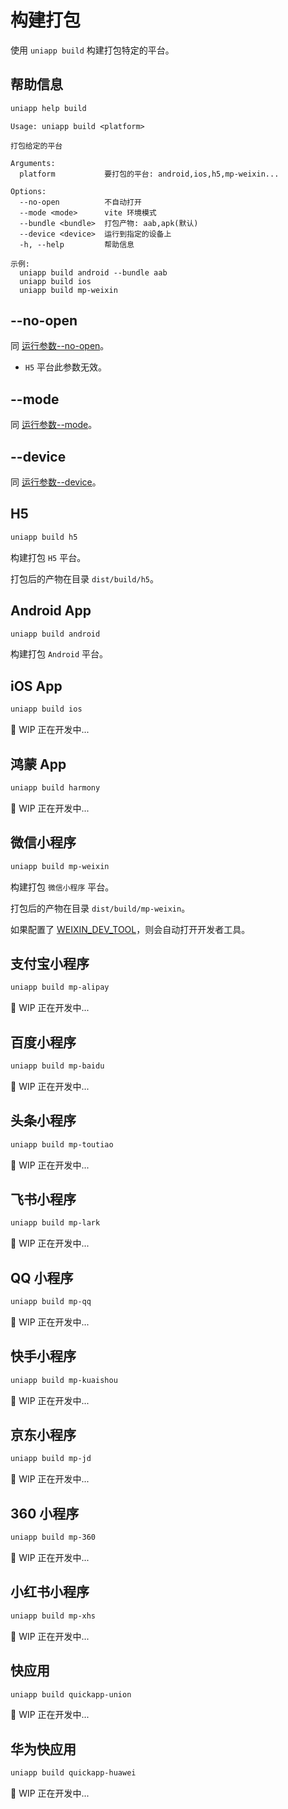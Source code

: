 # 构建打包

使用 `uniapp build` 构建打包特定的平台。

## 帮助信息

```bash
uniapp help build
```

```
Usage: uniapp build <platform>

打包给定的平台

Arguments:
  platform           要打包的平台: android,ios,h5,mp-weixin...

Options:
  --no-open          不自动打开
  --mode <mode>      vite 环境模式
  --bundle <bundle>  打包产物: aab,apk(默认)
  --device <device>  运行到指定的设备上
  -h, --help         帮助信息

示例:
  uniapp build android --bundle aab
  uniapp build ios
  uniapp build mp-weixin
```

## --no-open

同 [运行参数--no-open](./run#no-open)。

- `H5` 平台此参数无效。

## --mode

同 [运行参数--mode](./run#mode)。

## --device

同 [运行参数--device](./run#device)。

## H5

```bash
uniapp build h5
```

构建打包 `H5` 平台。

打包后的产物在目录 `dist/build/h5`。

## Android App

```bash
uniapp build android
```

构建打包 `Android` 平台。

## iOS App

```bash
uniapp build ios
```

🚧 WIP 正在开发中...

## 鸿蒙 App

```bash
uniapp build harmony
```

🚧 WIP 正在开发中...

## 微信小程序

```bash
uniapp build mp-weixin
```

构建打包 `微信小程序` 平台。

打包后的产物在目录 `dist/build/mp-weixin`。

如果配置了 [WEIXIN_DEV_TOOL](../config/#weixin-dev-tool)，则会自动打开开发者工具。

## 支付宝小程序

```bash
uniapp build mp-alipay
```

🚧 WIP 正在开发中...

## 百度小程序

```bash
uniapp build mp-baidu
```

🚧 WIP 正在开发中...

## 头条小程序

```bash
uniapp build mp-toutiao
```

🚧 WIP 正在开发中...

## 飞书小程序

```bash
uniapp build mp-lark
```

🚧 WIP 正在开发中...

## QQ 小程序

```bash
uniapp build mp-qq
```

🚧 WIP 正在开发中...

## 快手小程序

```bash
uniapp build mp-kuaishou
```

🚧 WIP 正在开发中...

## 京东小程序

```bash
uniapp build mp-jd
```

🚧 WIP 正在开发中...

## 360 小程序

```bash
uniapp build mp-360
```

🚧 WIP 正在开发中...

## 小红书小程序

```bash
uniapp build mp-xhs
```

🚧 WIP 正在开发中...

## 快应用

```bash
uniapp build quickapp-union
```

🚧 WIP 正在开发中...

## 华为快应用

```bash
uniapp build quickapp-huawei
```

🚧 WIP 正在开发中...
